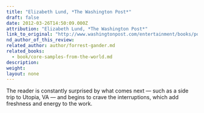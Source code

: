 ```yaml
---
title: "Elizabeth Lund, *The Washington Post*"
draft: false
date: 2012-03-26T14:50:09.000Z
attribution: "Elizabeth Lund, *The Washington Post*"
link_to_original: "http://www.washingtonpost.com/entertainment/books/poetry-finalists-for-the-national-book-critics-circle-award/2012/02/28/gIQAk0uTvR_story.html"
nd_author_of_this_review:
related_author: author/forrest-gander.md
related_books:
  - book/core-samples-from-the-world.md
description:
weight:
layout: none
---
```

The reader is constantly surprised by what comes next — such as a side trip to Utopia, VA — and begins to crave the interruptions, which add freshness and energy to the work.

